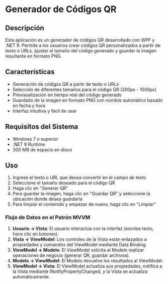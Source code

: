 # Generador de Códigos QR

## Descripción
Esta aplicación es un generador de códigos QR desarrollado con WPF y .NET 9. Permite a los usuarios crear códigos QR personalizados a partir de texto o URLs, ajustar el tamaño del código generado y guardar la imagen resultante en formato PNG.


## Características
- Generación de códigos QR a partir de texto o URLs
- Selección de diferentes tamaños para el código QR (200px - 1000px)
- Previsualización en tiempo real del código generado
- Guardado de la imagen en formato PNG con nombre automático basado en fecha y hora
- Interfaz intuitiva y fácil de usar

## Requisitos del Sistema
- Windows 7 o superior
- .NET 9 Runtime
- 300 MB de espacio en disco

## Uso
1. Ingrese el texto o URL que desea convertir en el campo de texto
2. Seleccione el tamaño deseado para el código QR
3. Haga clic en "Generar QR"
4. Para guardar la imagen, haga clic en "Guardar QR" y seleccione la ubicación donde desea guardarla
5. Para limpiar el contenido y empezar de nuevo, haga clic en "Limpiar"

### Flujo de Datos en el Patrón MVVM

1. **Usuario → Vista**: El usuario interactúa con la interfaz (escribe texto, hace clic en botones).
2. **Vista → ViewModel**: Los controles de la Vista están enlazados a propiedades y comandos del ViewModel mediante Data Binding.
3. **ViewModel → Modelo**: El ViewModel solicita al Modelo realizar operaciones de negocio (generar QR, guardar archivos).
4. **Modelo → ViewModel**: El Modelo devuelve los resultados al ViewModel.
5. **ViewModel → Vista**: El ViewModel actualiza sus propiedades, notifica a la Vista mediante INotifyPropertyChanged, y la Vista se actualiza automáticamente.
